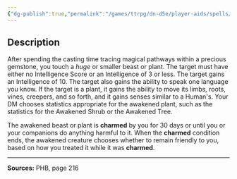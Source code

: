 ```yaml
---
{"dg-publish":true,"permalink":"/games/ttrpg/dn-d5e/player-aids/spells/level-5/awaken/","tags":["TTRPG/DND/5e","verbal","somatic","material","Spell"],"noteIcon":""}
---
```



## Description
After spending the casting time tracing magical pathways within a precious gemstone, you touch a *huge* or smaller beast or plant.
The target must have either no Intelligence Score or an Intelligence of 3 or less.
The target gains an Intelligence of 10.
The target also gains the ability to speak one language you know.
If the target is a plant, it gains the ability to move its limbs, roots, vines, creepers, and so forth, and it gains senses similar to a Human's.
Your DM chooses statistics appropriate for the awakened plant, such as the statistics for the Awakened Shrub or the Awakened Tree.

The awakened beast or plant is **charmed** by you for 30 days or until you or your companions do anything harmful to it.
When the **charmed** condition ends, the awakened creature chooses whether to remain friendly to you, based on how you treated it while it was **charmed**.

---

**Sources:** PHB, page 216
